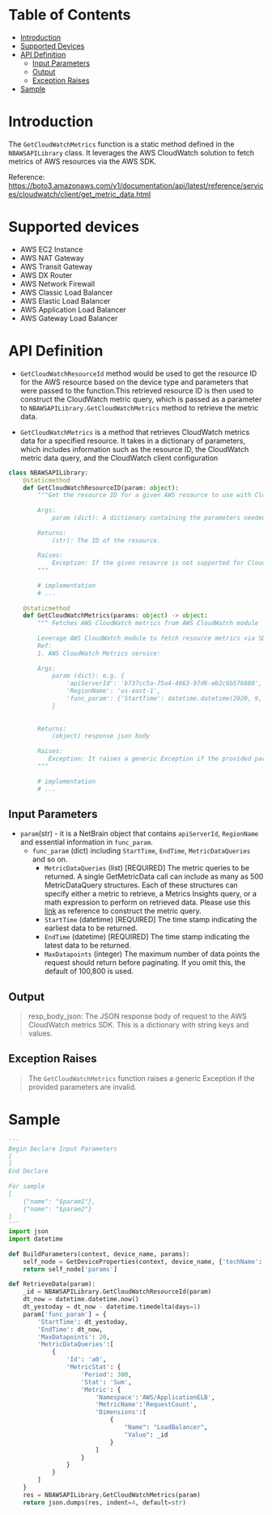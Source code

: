 # Table of Contents
- [Introduction](#introduction)
- [Supported Devices](#devices)
- [API Definition](#definition)
    - [Input Parameters](#input)
    - [Output](#output)
    - [Exception Raises](#raises)
- [Sample](#sample)


# Introduction <a name="introduction"></a>

The `GetCloudWatchMetrics` function is a static method defined in the `NBAWSAPILibrary` class. It leverages the AWS CloudWatch solution to fetch metrics of AWS resources via the AWS SDK.

Reference: https://boto3.amazonaws.com/v1/documentation/api/latest/reference/services/cloudwatch/client/get_metric_data.html

# Supported devices  <a name="devices"></a>

* AWS EC2 Instance
* AWS NAT Gateway
* AWS Transit Gateway
* AWS DX Router
* AWS Network Firewall
* AWS Classic Load Balancer
* AWS Elastic Load Balancer
* AWS Application Load Balancer
* AWS Gateway Load Balancer


# API Definition <a name="definition"></a>
 - `GetCloudWatchResourceId` method would be used to get the resource ID for the AWS resource based on the device type and parameters that were passed to the function.This retrieved resource ID is then used to construct the CloudWatch metric query, which is passed as a parameter to `NBAWSAPILibrary.GetCloudWatchMetrics` method to retrieve the metric data.


 - `GetCloudWatchMetrics` is a method that retrieves CloudWatch metrics data for a specified resource. It takes in a dictionary of parameters, which includes information such as the resource ID, the CloudWatch metric data query, and the CloudWatch client configuration

```python
class NBAWSAPILibrary:
    @staticmethod
    def GetCloudWatchResourceID(param: object):        
        """Get the resource ID for a given AWS resource to use with CloudWatch metrics.
 
        Args:
            param (dict): A dictionary containing the parameters needed to identify the resource.
 
        Returns:
            (str): The ID of the resource.
 
        Raises:
            Exception: If the given resource is not supported for CloudWatch metrics.
        """
 
        # implementation
        # ...
 
    @staticmethod
    def GetCloudWatchMetrics(params: object) -> object:
        """ Fetches AWS CloudWatch metrics from AWS CloudWatch module
 
        Leverage AWS CloudWatch module to fetch resource metrics via SDK
        Ref:
        1. AWS CloudWatch Metrics service:
 
        Args:
            param (dict): e.g. {
                'apiServerId': 'b737cc5a-75a4-4663-97d6-eb2c6b576880', 
                'RegionName': 'us-east-1',
                'func_param': {'StartTime': datetime.datetime(2020, 9, 23, 12, 10, 22, 716496), 'EndTime': datetime.datetime(2020, 9, 24, 12, 10, 22, 716496), ...}
            }
 
 
        Returns:
            (object) response json body
 
        Raises:
           Exception: It raises a generic Exception if the provided parameters are invalid.
        """
 
        # implementation
        # ...
```

## Input Parameters <a name="input"></a>
 - `param`(str) - it is a NetBrain object that contains `apiServerId`, `RegionName` and essential information in `func_param`.
    - `func_param` (dict) including `StartTime`, `EndTime`, `MetricDataQueries` and so on. 
       - `MetricDataQueries` (list) [REQUIRED] The metric queries to be returned. A single GetMetricData call can include as many as 500 MetricDataQuery structures. Each of these structures can specify either a metric to retrieve, a Metrics Insights query, or a math expression to perform on retrieved data. Please use this [link](https://docs.aws.amazon.com/AmazonCloudWatch/latest/APIReference/API_GetMetricData.html) as reference to construct the metric query.
       - `StartTime` (datetime) [REQUIRED] The time stamp indicating the earliest data to be returned.
       - `EndTime` (datetime) [REQUIRED] The time stamp indicating the latest data to be returned.
       - `MaxDatapoints` (integer) The maximum number of data points the request should return before paginating. If you omit this, the default of 100,800 is used.


## Output <a name="output"></a>
> resp_body_json: The JSON response body of request to the AWS CloudWatch metrics SDK. This is a dictionary with string keys and values.

## Exception Raises <a name="raises"></a>
> The `GetCloudWatchMetrics` function raises a generic Exception if the provided parameters are invalid. 

# Sample <a name="sample"></a>

```python
'''
Begin Declare Input Parameters
[
]
End Declare
 
For sample
[
    {"name": "$param1"},
    {"name": "$param2"}
]
'''
import json
import datetime
 
def BuildParameters(context, device_name, params):
    self_node = GetDeviceProperties(context, device_name, {'techName': 'Amazon AWS', 'paramType': 'SDN', 'params': ['*']})
    return self_node['params']
 
def RetrieveData(param):
    _id = NBAWSAPILibrary.GetCloudWatchResourceId(param)
    dt_now = datetime.datetime.now()
    dt_yestoday = dt_now - datetime.timedelta(days=1)
    param['func_param'] = {
        'StartTime': dt_yestoday,
        'EndTime': dt_now,
        'MaxDatapoints': 20,
        'MetricDataQueries':[
            {
                'Id': 'a0',
                'MetricStat': {
                    'Period': 300,
                    'Stat': 'Sum',
                    'Metric': {
                        'Namespace':'AWS/ApplicationELB',
                        'MetricName':'RequestCount',
                        'Dimensions':[
                            {
                                "Name": "LoadBalancer",
                                "Value": _id
                            }
                        ]
                    }
                }
            }
        ]
    }
    res = NBAWSAPILibrary.GetCloudWatchMetrics(param)
    return json.dumps(res, indent=4, default=str)
    
 ```
